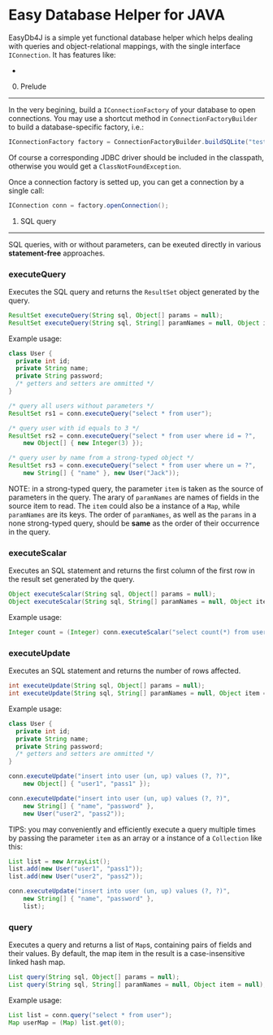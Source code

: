 Easy Database Helper for JAVA
=============================

EasyDb4J is a simple yet functional database helper which helps
dealing with queries and object-relational mappings, with the
single interface <code>IConnection</code>. It has features like:

* 

0. Prelude
----------

In the very begining, build a <code>IConnectionFactory</code>
of your database to open connections. You may use a shortcut
method in <code>ConnectionFactoryBuilder</code> to build a
database-specific factory, i.e.:

``` java
IConnectionFactory factory = ConnectionFactoryBuilder.buildSQLite("test.db", "user", "pass");
```

Of course a corresponding JDBC driver should be included in the
classpath, otherwise you would get a <code>ClassNotFoundException</code>.

Once a connection factory is setted up, you can get a connection
by a single call:

``` java
IConnection conn = factory.openConnection();
```

1. SQL query
------------

SQL queries, with or without parameters, can be exeuted directly
in various **statement-free** approaches.

### executeQuery

Executes the SQL query and returns the <code>ResultSet</code>
object generated by the query.

``` java
ResultSet executeQuery(String sql, Object[] params = null);
ResultSet executeQuery(String sql, String[] paramNames = null, Object item = null);
```

Example usage:

``` java
class User {
  private int id;
  private String name;
  private String password;
  /* getters and setters are ommitted */
}

/* query all users without parameters */
ResultSet rs1 = conn.executeQuery("select * from user");

/* query user with id equals to 3 */
ResultSet rs2 = conn.executeQuery("select * from user where id = ?",
    new Object[] { new Integer(3) });

/* query user by name from a strong-typed object */
ResultSet rs3 = conn.executeQuery("select * from user where un = ?",
    new String[] { "name" }, new User("Jack"));
```

NOTE: in a strong-typed query, the parameter <code>item</code> is
taken as the source of parameters in the query. The arary of
<code>paramNames</code> are names of fields in the source item to read.
The <code>item</code> could also be a instance of a <code>Map</code>,
while <code>paramNames</code> are its keys.
The order of <code>paramNames</code>, as well as the <code>params</code>
in a none strong-typed query, should be **same** as the order of
their occurrence in the query.

### executeScalar

Executes an SQL statement and returns the first column of the first
row in the result set generated by the query.

``` java
Object executeScalar(String sql, Object[] params = null);
Object executeScalar(String sql, String[] paramNames = null, Object item = null);
```

Example usage:

``` java
Integer count = (Integer) conn.executeScalar("select count(*) from user");
```

### executeUpdate

Executes an SQL statement and returns the number of rows affected.

``` java
int executeUpdate(String sql, Object[] params = null);
int executeUpdate(String sql, String[] paramNames = null, Object item = null);
```

Example usage:

``` java
class User {
  private int id;
  private String name;
  private String password;
  /* getters and setters are ommitted */
}

conn.executeUpdate("insert into user (un, up) values (?, ?)",
    new Object[] { "user1", "pass1" });

conn.executeUpdate("insert into user (un, up) values (?, ?)",
    new String[] { "name", "password" },
    new User("user2", "pass2"));
```

TIPS: you may conveniently and efficiently execute a query multiple
times by passing the parameter <code>item</code> as an array or a
instance of a <code>Collection</code> like this:

``` java
List list = new ArrayList();
list.add(new User("user1", "pass1"));
list.add(new User("user2", "pass2"));

conn.executeUpdate("insert into user (un, up) values (?, ?)",
    new String[] { "name", "password" },
    list);
```

### query

Executes a query and returns a list of <code>Map</code>s,
containing pairs of fields and their values.
By default, the map item in the result is a case-insensitive
linked hash map.

``` java
List query(String sql, Object[] params = null);
List query(String sql, String[] paramNames = null, Object item = null);
```


Example usage:

``` java
List list = conn.query("select * from user");
Map userMap = (Map) list.get(0);
```



